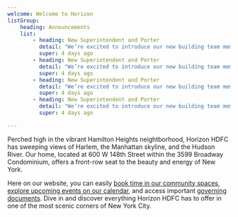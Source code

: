 ```yaml
---
welcome: Welcome to Horizon
listGroup: 
    heading: Announcements
    list:
        - heading: New Superintendent and Porter
          detail: "We’re excited to introduce our new building team members: Clever, our super, and Frankie, our porter! They’ll be helping to keep the building running smoothly and are eager to meet everyone in the community."
          super: 4 days ago 
        - heading: New Superintendent and Porter
          detail: "We’re excited to introduce our new building team members: Clever, our super, and Frankie, our porter! They’ll be helping to keep the building running smoothly and are eager to meet everyone in the community."
          super: 4 days ago 
        - heading: New Superintendent and Porter
          detail: "We’re excited to introduce our new building team members: Clever, our super, and Frankie, our porter! They’ll be helping to keep the building running smoothly and are eager to meet everyone in the community."
          super: 4 days ago 
        - heading: New Superintendent and Porter
          detail: "We’re excited to introduce our new building team members: Clever, our super, and Frankie, our porter! They’ll be helping to keep the building running smoothly and are eager to meet everyone in the community."
          super: 4 days ago 

---
```


Perched high in the vibrant Hamilton Heights neightborhood, Horizon HDFC has sweeping views of Harlem, the Manhattan skyline, and the Hudson River. Our home, located at 600 W 148th Street within the 3599 Broadway Condominium, offers a front-row seat to the beauty and energy of New York.

Here on our website, you can easily [book time in our community spaces][1], [explore upcoming events on our calendar][2], and access important [governing documents][3]. Dive in and discover everything Horizon HDFC has to offer in one of the most scenic corners of New York City.


[1]: /event-space-signup
[2]: /calendar
[3]: /documents